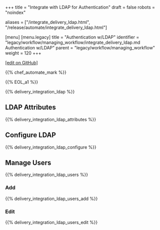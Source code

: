 +++
title = "Integrate with LDAP for Authentication"
draft = false
robots = "noindex"


aliases = ["/integrate_delivery_ldap.html", "/release/automate/integrate_delivery_ldap.html"]

[menu]
  [menu.legacy]
    title = "Authentication w/LDAP"
    identifier = "legacy/workflow/managing_workflow/integrate_delivery_ldap.md Authentication w/LDAP"
    parent = "legacy/workflow/managing_workflow"
    weight = 120
+++

[\[edit on GitHub\]](https://github.com/chef/chef-web-docs/blob/master/content/integrate_delivery_ldap.md)

{{% chef_automate_mark %}}

{{% EOL_a1 %}}

{{% delivery_integration_ldap %}}

## LDAP Attributes

{{% delivery_integration_ldap_attributes %}}

## Configure LDAP

{{% delivery_integration_ldap_configure %}}

## Manage Users

{{% delivery_integration_ldap_users %}}

### Add

{{% delivery_integration_ldap_users_add %}}

### Edit

{{% delivery_integration_ldap_users_edit %}}
